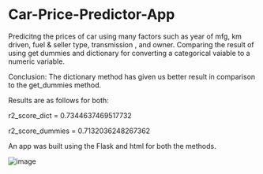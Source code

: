 # Car-Price-Predictor-App

Predicitng the prices of car using many factors such as year of mfg, km driven, fuel & seller type, transmission , and owner. Comparing the result of using get dummies and dictionary for converting a categorical vaiable to a numeric variable.


Conclusion: The dictionary method has given us better result in comparison to the get_dummies method.


Results are as follows for both:

r2_score_dict = 0.7344637469517732

r2_score_dummies = 0.7132036248267362


An app was built using the Flask and html for both the methods.

![image](https://user-images.githubusercontent.com/50734928/178398059-344366cc-5ff3-4ce4-8fb5-04369bbfd974.png)
